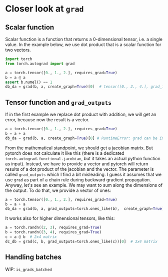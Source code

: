 # Closer look at `grad` 

## Scalar function
Scalar function is a function that returns a 0-dimensional tensor, i.e. a single value.
In the example below, we use dot product that is a scalar function for two vectors.


```python
import torch
from torch.autograd import grad

a = torch.tensor([0., 1., 2.], requires_grad=True)
b = a @ a
assert b.numel() == 1
db_da = grad(b, a, create_graph=True)[0]  # tensor([0., 2., 4.], grad_fn=<AddBackward0>)
```


## Tensor function and `grad_outputs`

If in the first example we replace dot product with addition, we will get an error, because now the result is a vector.

```python
a = torch.tensor([0., 1., 2.], requires_grad=True)
b = a + a
db_da = grad(b, a, create_graph=True)[0] # RuntimeError: grad can be implicitly created only for scalar outputs
```

From the mathematical standpoint, we should get a jacobian matrix. 
But pytorch does not calculate it like this 
(there is a dedicated `torch.autograd.functional.jacobian`, but it takes an actual python function as input).
Instead, we have to provide a vector and pytorch will return results of a dot product of the jacobian and the vector.
The parameter is called `grad_outputs` which I find a bit misleading. 
I guess it assumes that we use `grad` as part of a chain rule during backward gradient propagation.
Anyway, let's see an example.
We may want to sum along the dimensions of the output. 
To do that, we provide a vector of ones:

```python
a = torch.tensor([0., 1., 2.], requires_grad=True)
b = a + a
db_da = grad(b, a, grad_outputs=torch.ones_like(b),  create_graph=True)[0]  # tensor([2., 2., 2.])
```

It works also for higher dimensional tensors, like this:

```python
a = torch.randn((2, 3), requires_grad=True)
b = torch.randn((3, 4), requires_grad=True)
c = a @ b  # 2x4 matrix
dc_db = grad(c, b, grad_outputs=torch.ones_like(c))[0]  # 3x4 matrix
```

## Handling batches
WIP: `is_grads_batched`
